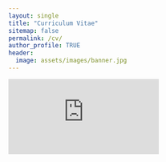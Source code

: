 ```yaml
---
layout: single
title: "Curriculum Vitae"
sitemap: false
permalink: /cv/
author_profile: TRUE
header:
  image: assets/images/banner.jpg
---
```


<embed src="https://narae-park.github.io/assets/cv_parkn.pdf" type="application/pdf" />
